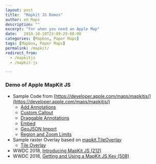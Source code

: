 ```yaml
---
layout: post
title:  "Mapkit JS Demos"
author: eπ Maps
description: ""
excerpt: "For when you need an Apple Map"
date:   2018-10-10T23:09:29-08:00
categories: [Mapbox, Paper Maps]
tags: [Mapbox, Paper Maps]
permalink: /mapkit/
redirect_from:
  - /mapkitjs
  - /mapkit-js

---
```


### Demo of Apple MapKit JS

* Sample Code from [https://developer.apple.com/maps/mapkitjs/](https://developer.apple.com/maps/mapkitjs/)
  * [Add Annotations](/projects/mapkitjs/Add-Annotations.html)
  * [Custom Callout](/projects/mapkitjs/Custom-Callout.html)
  * [Draggable Annotations](/projects/mapkitjs/Draggable-Annotations.html)
  * [Embed](/projects/mapkitjs/Embed.html)
  * [GeoJSON Import](/projects/mapkitjs/GeoJSON-Import.html)
  * [Region and Zoom Limits](/projects/mapkitjs//Region-and-Zoom-Limits.html)
* Sample raster Overlay based on [mapkit.TileOverlay](https://developer.apple.com/documentation/mapkitjs/mapkit/tileoverlay/2974035-mapkit_tileoverlay)
  * [Tile Overlay](/projects/mapkitjs/Tile-Overlay.html)
* WWDC 2018, [Introducing MapKit JS (212)](https://developer.apple.com/videos/play/wwdc2018/212/)
* WWDC 2018, [Getting and Using a MapKit JS Key (508)](https://developer.apple.com/videos/play/wwdc2018/508/)

